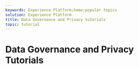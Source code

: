 ```yaml
---
keywords: Experience Platform;home;popular topics
solution: Experience Platform
title: Data Governance and Privacy tutorials
topic: tutorial
---
```


# Data Governance and Privacy Tutorials